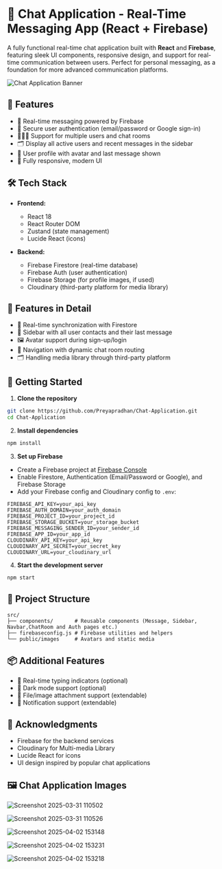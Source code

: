 # 💬 Chat Application - Real-Time Messaging App (React + Firebase)

A fully functional real-time chat application built with **React** and **Firebase**, featuring sleek UI components, responsive design, and support for real-time communication between users. Perfect for personal messaging, as a foundation for more advanced communication platforms.

![Chat Application Banner](https://github.com/user-attachments/assets/a7fa9a02-5b67-4ad8-861c-ece1acfa8d13?auto=format&fit=crop&q=80&w=800)

## 🚀 Features

- 💬 Real-time messaging powered by Firebase
- 🔐 Secure user authentication (email/password or Google sign-in)
- 🧑‍🤝‍🧑 Support for multiple users and chat rooms
- 🗂️ Display all active users and recent messages in the sidebar
- 👤 User profile with avatar and last message shown
- 📱 Fully responsive, modern UI 

## 🛠️ Tech Stack

- **Frontend:**
  - React 18
  - React Router DOM
  - Zustand (state management)
  - Lucide React (icons)

- **Backend:**
  - Firebase Firestore (real-time database)
  - Firebase Auth (user authentication)
  - Firebase Storage (for profile images, if used)
  - Cloudinary (third-party platform for media library)

## 🧠 Features in Detail

- 🔄 Real-time synchronization with Firestore
- 👥 Sidebar with all user contacts and their last message
- 🖼️ Avatar support during sign-up/login
- 🧭 Navigation with dynamic chat room routing 
- 🗂️ Handling media library through third-party platform

## 🚀 Getting Started

1. **Clone the repository**
```bash
git clone https://github.com/Preyapradhan/Chat-Application.git
cd Chat-Application
```

2. **Install dependencies**
```bash
npm install
```

3. **Set up Firebase**
- Create a Firebase project at [Firebase Console](https://console.firebase.google.com/)
- Enable Firestore, Authentication (Email/Password or Google), and Firebase Storage
- Add your Firebase config and Cloudinary config to `.env`:
```env
FIREBASE_API_KEY=your_api_key
FIREBASE_AUTH_DOMAIN=your_auth_domain
FIREBASE_PROJECT_ID=your_project_id
FIREBASE_STORAGE_BUCKET=your_storage_bucket
FIREBASE_MESSAGING_SENDER_ID=your_sender_id
FIREBASE_APP_ID=your_app_id
CLOUDINARY_API_KEY=your_api_key
CLOUDINARY_API_SECRET=your_secret_key
CLOUDINARY_URL=your_cloudinary_url
```

4. **Start the development server**
```bash
npm start
```

## 📁 Project Structure

```
src/
├── components/       # Reusable components (Message, Sidebar, Navbar,ChatRoom and Auth pages etc.)
├── firebaseconfig.js # Firebase utilities and helpers
└── public/images     # Avatars and static media
```

## 📦 Additional Features

- 👀 Real-time typing indicators (optional)
- 🌙 Dark mode support (optional)
- 📎 File/image attachment support (extendable)
- 🔔 Notification support (extendable)

## 🙏 Acknowledgments

- Firebase for the backend services
- Cloudinary for Multi-media Library
- Lucide React for icons
- UI design inspired by popular chat applications

## 🖼️ Chat Application Images

![Screenshot 2025-03-31 110502](https://github.com/user-attachments/assets/f4edc610-69bd-4bb0-b5c7-2465e6cf50c0)


![Screenshot 2025-03-31 110526](https://github.com/user-attachments/assets/93015090-f31c-4330-9a77-698c992076e5)


![Screenshot 2025-04-02 153148](https://github.com/user-attachments/assets/967c2b16-ecab-40ec-8f77-721cec20c5c6)


![Screenshot 2025-04-02 153231](https://github.com/user-attachments/assets/b03d3eb8-b09a-463b-ac95-733509e772d1)


![Screenshot 2025-04-02 153218](https://github.com/user-attachments/assets/97992477-2fd3-4d36-8098-e9a57924cd74)


